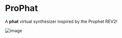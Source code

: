 # Pro**Phat**

A **phat** virtual synthesizer inspired by the Prophet REV2!

![image](https://github.com/vberthiaume/ProPhat/assets/3721265/09299357-186f-4edf-92af-c5df1645bcc9)
